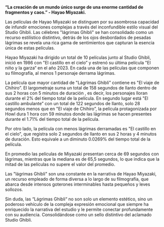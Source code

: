 **“La creación de un mundo único surge de una enorme cantidad de fragmentos y caos.” - Hayao Miyazaki.**

Las películas de Hayao Miyazaki se distinguen por su asombrosa capacidad de infundir emociones complejas a través del inconfundible estilo visual del Studio Ghibli. Las célebres "lágrimas Ghibli" se han consolidado como un recurso estilístico distintivo, detrás de los ojos desbordados de pesadas lágrimas se revela una rica gama de sentimientos que capturan la esencia única de estas películas.

Hayao Miyazaki ha dirigido un total de 10 películas junto al Studio Ghibli, inició en 1986 con "El castillo en el cielo” y estrenó su última película "El niño y la garza“ en el año 2023. En cada una de las películas que componen su filmografía, al menos 1 personaje derrama lágrimas.

La película que mayor cantidad de "Lágrimas Ghibli” contiene es "El viaje de Chihiro”. El largometraje suma un total de 158 segundos de llanto dentro de sus 2 horas con 5 minutos de duración , es decir, los personajes lloran durante el 2% del tiempo total de la película.
En segundo lugar está "El castillo ambulante” con un total de 122 segundos de llanto, solo 28 segundos menos que en "El viaje de Chihiro”, la película protagonizada por Howl dura 1 hora con 59 minutos donde las lágrimas se hacen presentes durante el 1.71% del tiempo total de la película.

Por otro lado, la película con menos lágrimas derramadas es "El castillo en el cielo", que registra solo 2 segundos de llanto en sus 2 horas y 4 minutos de duración. Esto equivale a un diminuto 0.0269% del tiempo total de la película. 

En promedio las películas de Miyazaki presentan cerca de 69 segundos con lágrimas, mientras que la mediana es de 65,5 segundos, lo que indica que la mitad de las películas no supere el valor del promedio.

Las "lágrimas Ghibli" son una constante en la narrativa de Hayao Miyazaki, un recurso empleado de forma diversa a lo largo de su filmografía, que abarca desde intensos goterones interminables hasta pequeños y leves sollozos.

Sin duda, las “Lágrimas Ghibli“ no son solo un elemento estético, sino un poderoso vehículo de la compleja expresión emocional que siempre ha enriquecido la narrativa del estudio y le permite conectar profundamente con su audiencia.  Consolidándose como un sello distintivo del aclamado Studio Ghibli.




